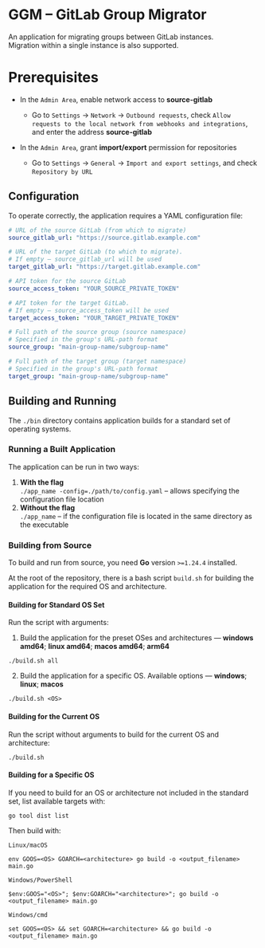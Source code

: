 # GGM – GitLab Group Migrator
An application for migrating groups between GitLab instances.  
Migration within a single instance is also supported.

# Prerequisites
- In the `Admin Area`, enable network access to **source-gitlab**
   - Go to `Settings` → `Network` → `Outbound requests`, check `Allow requests to the local network from webhooks and integrations`, and enter the address **source-gitlab**

- In the `Admin Area`, grant **import/export** permission for repositories
   - Go to `Settings` → `General` → `Import and export settings`, and check `Repository by URL`

## Configuration
To operate correctly, the application requires a YAML configuration file:
```yaml
# URL of the source GitLab (from which to migrate)
source_gitlab_url: "https://source.gitlab.example.com"

# URL of the target GitLab (to which to migrate).
# If empty — source_gitlab_url will be used
target_gitlab_url: "https://target.gitlab.example.com"

# API token for the source GitLab
source_access_token: "YOUR_SOURCE_PRIVATE_TOKEN"

# API token for the target GitLab.
# If empty — source_access_token will be used
target_access_token: "YOUR_TARGET_PRIVATE_TOKEN"

# Full path of the source group (source namespace)
# Specified in the group's URL-path format
source_group: "main-group-name/subgroup-name"

# Full path of the target group (target namespace)
# Specified in the group's URL-path format
target_group: "main-group-name/subgroup-name"
```

## Building and Running
The `./bin` directory contains application builds for a standard set of operating systems.

### Running a Built Application
The application can be run in two ways:
1) **With the flag**  
   `./app_name -config=./path/to/config.yaml` – allows specifying the configuration file location
2) **Without the flag**  
   `./app_name` – if the configuration file is located in the same directory as the executable

### Building from Source
To build and run from source, you need **Go** version `>=1.24.4` installed.

At the root of the repository, there is a bash script `build.sh` for building the application for the required OS and architecture.

#### Building for Standard OS Set
Run the script with arguments:
1) Build the application for the preset OSes and architectures — **windows amd64**; **linux amd64**; **macos amd64**; **arm64**
```shell
./build.sh all
```

2) Build the application for a specific OS. Available options — **windows**; **linux**; **macos**
```shell
./build.sh <OS>
```

#### Building for the Current OS
Run the script without arguments to build for the current OS and architecture:
```shell
./build.sh
```

#### Building for a Specific OS
If you need to build for an OS or architecture not included in the standard set, list available targets with:
```shell
go tool dist list
```
Then build with:

`Linux/macOS`
```shell
env GOOS=<OS> GOARCH=<architecture> go build -o <output_filename> main.go
```

`Windows/PowerShell`
```shell
$env:GOOS="<OS>"; $env:GOARCH="<architecture>"; go build -o <output_filename> main.go
```

`Windows/cmd`
```shell
set GOOS=<OS> && set GOARCH=<architecture> && go build -o <output_filename> main.go
```
